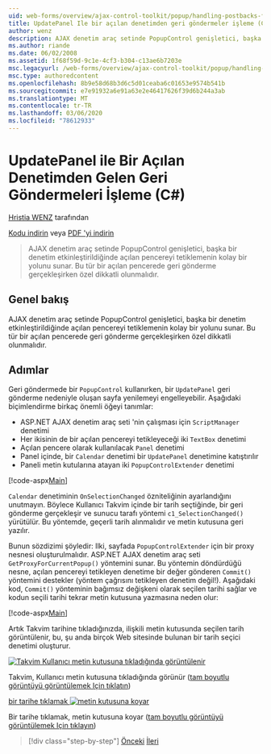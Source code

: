```yaml
---
uid: web-forms/overview/ajax-control-toolkit/popup/handling-postbacks-from-a-popup-control-with-an-updatepanel-cs
title: UpdatePanel Ile bir açılan denetimden geri göndermeler işleme (C#) | Microsoft Docs
author: wenz
description: AJAX denetim araç setinde PopupControl genişletici, başka bir denetim etkinleştirildiğinde açılan pencereyi tetiklemenin kolay bir yolunu sunar. Özel dikkatli olunmalıdır...
ms.author: riande
ms.date: 06/02/2008
ms.assetid: 1f68f59d-9c1e-4cf3-b304-c13ae6b7203e
msc.legacyurl: /web-forms/overview/ajax-control-toolkit/popup/handling-postbacks-from-a-popup-control-with-an-updatepanel-cs
msc.type: authoredcontent
ms.openlocfilehash: 8b9e58d68b3d6c5d01ceaba6c01653e9574b541b
ms.sourcegitcommit: e7e91932a6e91a63e2e46417626f39d6b244a3ab
ms.translationtype: MT
ms.contentlocale: tr-TR
ms.lasthandoff: 03/06/2020
ms.locfileid: "78612933"
---
```

# <a name="handling-postbacks-from-a-popup-control-with-an-updatepanel-c"></a>UpdatePanel ile Bir Açılan Denetimden Gelen Geri Göndermeleri İşleme (C#)

[Hristia WENZ](https://github.com/wenz) tarafından

[Kodu indirin](https://download.microsoft.com/download/9/3/f/93f8daea-bebd-4821-833b-95205389c7d0/PopupControl2.cs.zip) veya [PDF 'yi indirin](https://download.microsoft.com/download/2/d/c/2dc10e34-6983-41d4-9c08-f78f5387d32b/popupcontrol2CS.pdf)

> AJAX denetim araç setinde PopupControl genişletici, başka bir denetim etkinleştirildiğinde açılan pencereyi tetiklemenin kolay bir yolunu sunar. Bu tür bir açılan pencerede geri gönderme gerçekleşirken özel dikkatli olunmalıdır.

## <a name="overview"></a>Genel bakış

AJAX denetim araç setinde PopupControl genişletici, başka bir denetim etkinleştirildiğinde açılan pencereyi tetiklemenin kolay bir yolunu sunar. Bu tür bir açılan pencerede geri gönderme gerçekleşirken özel dikkatli olunmalıdır.

## <a name="steps"></a>Adımlar

Geri göndermede bir `PopupControl` kullanırken, bir `UpdatePanel` geri gönderme nedeniyle oluşan sayfa yenilemeyi engelleyebilir. Aşağıdaki biçimlendirme birkaç önemli öğeyi tanımlar:

- ASP.NET AJAX denetim araç seti 'nin çalışması için `ScriptManager` denetimi
- Her ikisinin de bir açılan pencereyi tetikleyeceği iki `TextBox` denetimi
- Açılan pencere olarak kullanılacak `Panel` denetimi
- Panel içinde, bir `Calendar` denetimi bir `UpdatePanel` denetimine katıştırılır
- Paneli metin kutularına atayan iki `PopupControlExtender` denetimi

[!code-aspx[Main](handling-postbacks-from-a-popup-control-with-an-updatepanel-cs/samples/sample1.aspx)]

`Calendar` denetiminin `OnSelectionChanged` özniteliğinin ayarlandığını unutmayın. Böylece Kullanıcı Takvim içinde bir tarih seçtiğinde, bir geri gönderme gerçekleşir ve sunucu tarafı yöntemi `c1_SelectionChanged()` yürütülür. Bu yöntemde, geçerli tarih alınmalıdır ve metin kutusuna geri yazılır.

Bunun sözdizimi şöyledir: Ilki, sayfada `PopupControlExtender` için bir proxy nesnesi oluşturulmalıdır. ASP.NET AJAX denetim araç seti `GetProxyForCurrentPopup()` yöntemini sunar. Bu yöntemin döndürdüğü nesne, açılan pencereyi tetikleyen denetime bir değer gönderen `Commit()` yöntemini destekler (yöntem çağrısını tetikleyen denetim değil!). Aşağıdaki kod, `Commit()` yönteminin bağımsız değişkeni olarak seçilen tarihi sağlar ve kodun seçili tarihi tekrar metin kutusuna yazmasına neden olur:

[!code-aspx[Main](handling-postbacks-from-a-popup-control-with-an-updatepanel-cs/samples/sample2.aspx)]

Artık Takvim tarihine tıkladığınızda, ilişkili metin kutusunda seçilen tarih görüntülenir, bu, şu anda birçok Web sitesinde bulunan bir tarih seçici denetimi oluşturur.

[![Takvim Kullanıcı metin kutusuna tıkladığında görüntülenir](handling-postbacks-from-a-popup-control-with-an-updatepanel-cs/_static/image2.png)](handling-postbacks-from-a-popup-control-with-an-updatepanel-cs/_static/image1.png)

Takvim, Kullanıcı metin kutusuna tıkladığında görünür ([tam boyutlu görüntüyü görüntülemek Için tıklatın](handling-postbacks-from-a-popup-control-with-an-updatepanel-cs/_static/image3.png))

[bir tarihe tıklamak ![metin kutusuna koyar](handling-postbacks-from-a-popup-control-with-an-updatepanel-cs/_static/image5.png)](handling-postbacks-from-a-popup-control-with-an-updatepanel-cs/_static/image4.png)

Bir tarihe tıklamak, metin kutusuna koyar ([tam boyutlu görüntüyü görüntülemek Için tıklayın](handling-postbacks-from-a-popup-control-with-an-updatepanel-cs/_static/image6.png))

> [!div class="step-by-step"]
> [Önceki](using-multiple-popup-controls-cs.md)
> [İleri](handling-postbacks-from-a-popup-control-without-an-updatepanel-cs.md)
